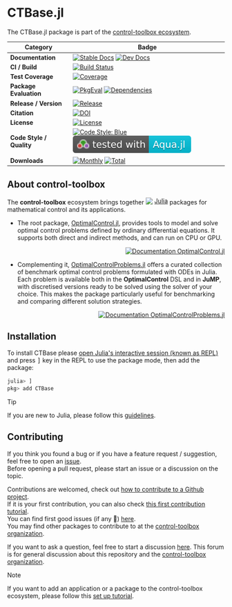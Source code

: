 # CTBase.jl

The CTBase.jl package is part of the [control-toolbox ecosystem](https://github.com/control-toolbox).

| **Category** | **Badge** |
|-----------------------|-----------|
| **Documentation** | [![Stable Docs](https://img.shields.io/badge/docs-stable-blue.svg)](https://control-toolbox.org/CTBase.jl/stable/) [![Dev Docs](https://img.shields.io/badge/docs-dev-8A2BE2.svg)](https://control-toolbox.org/CTBase.jl/dev/) |
| **CI / Build** | [![Build Status](https://github.com/control-toolbox/CTBase.jl/actions/workflows/CI.yml/badge.svg?branch=main)](https://github.com/control-toolbox/CTBase.jl/actions/workflows/CI.yml?query=branch%3Amain) |
| **Test Coverage** | [![Coverage](https://codecov.io/gh/control-toolbox/CTBase.jl/branch/main/graph/badge.svg)](https://codecov.io/gh/control-toolbox/CTBase.jl) |
| **Package Evaluation** | [![PkgEval](https://img.shields.io/badge/Julia-package-purple)](https://juliahub.com/ui/Packages/General/CTBase) [![Dependencies](https://juliahub.com/docs/General/CTBase/stable/deps.svg)](https://juliahub.com/ui/Packages/General/CTBase?t=2) |
| **Release / Version** | [![Release](https://juliahub.com/docs/General/CTBase/stable/version.svg)](https://github.com/control-toolbox/CTBase.jl/releases) |
| **Citation** | [![DOI](https://zenodo.org/badge/541187171.svg)](https://zenodo.org/doi/10.5281/zenodo.13336563) |
| **License** | [![License](https://img.shields.io/badge/License-MIT-yellow.svg)](https://github.com/control-toolbox/CTBase.jl/blob/master/LICENSE) |
| **Code Style / Quality** | [![Code Style: Blue](https://img.shields.io/badge/code%20style-blue-4495d1.svg)](https://github.com/JuliaDiff/BlueStyle) [![Aqua.jl](https://raw.githubusercontent.com/JuliaTesting/Aqua.jl/master/badge.svg)](https://github.com/JuliaTesting/Aqua.jl) |
| **Downloads** | [![Monthly](https://img.shields.io/badge/dynamic/json?url=http%3A%2F%2Fjuliapkgstats.com%2Fapi%2Fv1%2Fmonthly_downloads/CTBase&query=total_requests&suffix=%2Fmonth&label=Monthly%20Downloads)](https://juliapkgstats.com/pkg/CTBase) [![Total](https://img.shields.io/badge/dynamic/json?url=http%3A%2F%2Fjuliapkgstats.com%2Fapi%2Fv1%2Ftotal_downloads/CTBase&query=total_requests&label=Total%20Downloads)](https://juliapkgstats.com/pkg/CTBase) |

## About control-toolbox

The **control-toolbox** ecosystem brings together <a href="https://julialang.org" style="display:inline-flex; align-items:center;">
  <img src="https://raw.githubusercontent.com/JuliaLang/julia-logo-graphics/master/images/julia.ico" width="16em" style="margin-right:0.3em;">
  Julia
</a> packages for mathematical control and its applications.  

- The root package, [OptimalControl.jl](https://github.com/control-toolbox/OptimalControl.jl), provides tools to model and solve optimal control problems defined by ordinary differential equations. It supports both direct and indirect methods, and can run on CPU or GPU.  

<p align="right">
  <a href="http://control-toolbox.org/OptimalControl.jl">
    <img src="https://img.shields.io/badge/Documentation-OptimalControl.jl-blue" alt="Documentation OptimalControl.jl">
  </a>
</p>

- Complementing it, [OptimalControlProblems.jl](https://github.com/control-toolbox/OptimalControlProblems.jl) offers a curated collection of benchmark optimal control problems formulated with ODEs in Julia. Each problem is available both in the **OptimalControl** DSL and in **JuMP**, with discretised versions ready to be solved using the solver of your choice. This makes the package particularly useful for benchmarking and comparing different solution strategies.  

<p align="right">
  <a href="http://control-toolbox.org/OptimalControlProblems.jl">
    <img src="https://img.shields.io/badge/Documentation-OptimalControlProblems.jl-blue" alt="Documentation OptimalControlProblems.jl">
  </a>
</p>

## Installation

To install CTBase please 
<a href="https://docs.julialang.org/en/v1/manual/getting-started/">open Julia's interactive session (known as REPL)</a> 
and press <kbd>]</kbd> key in the REPL to use the package mode, then add the package:

```julia
julia> ]
pkg> add CTBase
```

> [!TIP]
> If you are new to Julia, please follow this [guidelines](https://github.com/orgs/control-toolbox/discussions/64).

## Contributing

[issue-url]: https://github.com/control-toolbox/CTBase.jl/issues
[first-good-issue-url]: https://github.com/control-toolbox/CTBase.jl/contribute

If you think you found a bug or if you have a feature request / suggestion, feel free to open an [issue][issue-url].  
Before opening a pull request, please start an issue or a discussion on the topic. 

Contributions are welcomed, check out [how to contribute to a Github project](https://docs.github.com/en/get-started/exploring-projects-on-github/contributing-to-a-project).  
If it is your first contribution, you can also check [this first contribution tutorial](https://github.com/firstcontributions/first-contributions).  
You can find first good issues (if any 🙂) [here][first-good-issue-url].  
You may find other packages to contribute to at the [control-toolbox organization](https://github.com/control-toolbox).

If you want to ask a question, feel free to start a discussion [here](https://github.com/orgs/control-toolbox/discussions). This forum is for general discussion about this repository and the [control-toolbox organization](https://github.com/control-toolbox).

>[!NOTE]
> If you want to add an application or a package to the control-toolbox ecosystem, please follow this [set up tutorial](https://github.com/orgs/control-toolbox/discussions/65).
